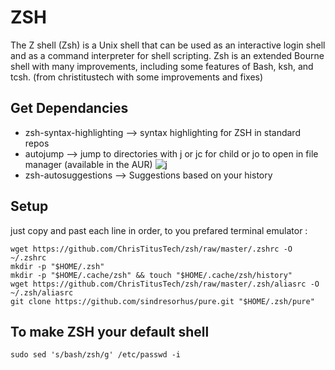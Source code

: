 # ZSH
The Z shell (Zsh) is a Unix shell that can be used as an interactive login shell and as a command interpreter for shell scripting. Zsh is an extended Bourne shell with many improvements, including some features of Bash, ksh, and tcsh. (from christitustech with some improvements and fixes)

## Get Dependancies 
  - zsh-syntax-highlighting --> syntax highlighting for ZSH in standard repos
  - autojump --> jump to directories with j or jc for child or jo to open in file manager (available in the AUR)
  ![j](https://user-images.githubusercontent.com/45071921/76967237-0ced4380-691f-11ea-85a6-905271353e72.gif)
  - zsh-autosuggestions --> Suggestions based on your history
## Setup
just copy and past each line in order, to you prefared terminal emulator :
```
wget https://github.com/ChrisTitusTech/zsh/raw/master/.zshrc -O ~/.zshrc
mkdir -p "$HOME/.zsh"
mkdir -p "$HOME/.cache/zsh" && touch "$HOME/.cache/zsh/history"
wget https://github.com/ChrisTitusTech/zsh/raw/master/.zsh/aliasrc -O ~/.zsh/aliasrc
git clone https://github.com/sindresorhus/pure.git "$HOME/.zsh/pure"
```
## To make ZSH your default shell 
```
sudo sed 's/bash/zsh/g' /etc/passwd -i
```


